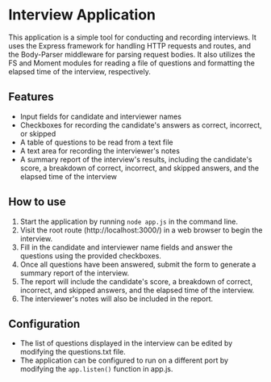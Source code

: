 # Interview Application

This application is a simple tool for conducting and recording interviews. It uses the Express framework for handling HTTP requests and routes, and the Body-Parser middleware for parsing request bodies. It also utilizes the FS and Moment modules for reading a file of questions and formatting the elapsed time of the interview, respectively.

## Features
- Input fields for candidate and interviewer names
- Checkboxes for recording the candidate's answers as correct, incorrect, or skipped
- A table of questions to be read from a text file
- A text area for recording the interviewer's notes
- A summary report of the interview's results, including the candidate's score, a breakdown of correct, incorrect, and skipped answers, and the elapsed time of the interview

## How to use
1. Start the application by running `node app.js` in the command line.
2. Visit the root route (http://localhost:3000/) in a web browser to begin the interview.
3. Fill in the candidate and interviewer name fields and answer the questions using the provided checkboxes.
4. Once all questions have been answered, submit the form to generate a summary report of the interview.
5. The report will include the candidate's score, a breakdown of correct, incorrect, and skipped answers, and the elapsed time of the interview.
6. The interviewer's notes will also be included in the report.

## Configuration
- The list of questions displayed in the interview can be edited by modifying the questions.txt file.
- The application can be configured to run on a different port by modifying the `app.listen()` function in app.js.
